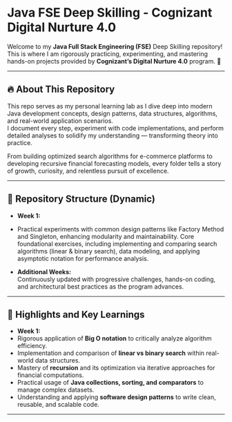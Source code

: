 # Java FSE Deep Skilling - Cognizant Digital Nurture 4.0

Welcome to my **Java Full Stack Engineering (FSE)** Deep Skilling repository! This is where I am rigorously practicing, experimenting, and mastering hands-on projects provided by **Cognizant’s Digital Nurture 4.0** program. 🚀

---

## 🔥 About This Repository

This repo serves as my personal learning lab as I dive deep into modern Java development concepts, design patterns, data structures, algorithms, and real-world application scenarios.  
I document every step, experiment with code implementations, and perform detailed analyses to solidify my understanding — transforming theory into practice.

From building optimized search algorithms for e-commerce platforms to developing recursive financial forecasting models, every folder tells a story of growth, curiosity, and relentless pursuit of excellence.

---

## 📂 Repository Structure (Dynamic)

- **Week 1:**
- Practical experiments with common design patterns like Factory Method and Singleton, enhancing modularity and maintainability.
  Core foundational exercises, including implementing and comparing search algorithms (linear & binary search), data modeling, and applying asymptotic notation for performance analysis.
  

- **Additional Weeks:**  
  Continuously updated with progressive challenges, hands-on coding, and architectural best practices as the program advances.

---

## 🌟 Highlights and Key Learnings


- **Week 1:**
- Rigorous application of **Big O notation** to critically analyze algorithm efficiency.  
- Implementation and comparison of **linear vs binary search** within real-world data structures.  
- Mastery of **recursion** and its optimization via iterative approaches for financial computations.  
- Practical usage of **Java collections, sorting, and comparators** to manage complex datasets.  
- Understanding and applying **software design patterns** to write clean, reusable, and scalable code.

---

